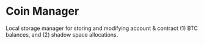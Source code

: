 # Coin Manager
Local storage manager for storing and modifying account & contract (1) BTC balances, and (2) shadow space allocations.